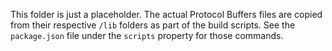 This folder is just a placeholder. The actual Protocol Buffers files are copied from their
respective `/lib` folders as part of the build scripts. See the `package.json` file under 
the `scripts` property for those commands.